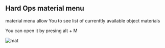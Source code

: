 ## Hard Ops material menu

material menu allow You to see list of currenttly available object materials

You can open it by presing  alt + M

![mat](https://raw.githubusercontent.com/mx1001/hardops_manual/master/docs/img/settings/mm1.gif)

